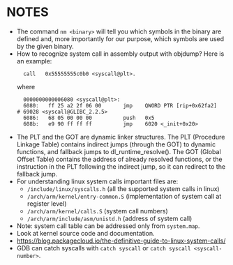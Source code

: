 # NOTES
- The command `nm <binary>` will tell you which symbols in the binary are defined and, more importantly for our purpose, which symbols are used by the given binary. 
- How to recognize system call in assembly output with objdump? Here is an example:
  ```
    call   0x55555555c0b0 <syscall@plt>.
  ```
  where
  ```
    0000000000006080 <syscall@plt>:
    6080:	ff 25 a2 2f 06 00    	jmp    QWORD PTR [rip+0x62fa2]        # 69028 <syscall@GLIBC_2.2.5>
    6086:	68 05 00 00 00       	push   0x5
    608b:	e9 90 ff ff ff       	jmp    6020 <_init+0x20>
  ```
- The PLT and the GOT are dynamic linker structures. The PLT (Procedure Linkage Table) contains indirect jumps (through the GOT) to dynamic functions, and fallback jumps to dl_runtime_resolve(). The GOT (Global Offset Table) contains the address of already resolved functions, or the instruction in the PLT following the indirect jump, so it can redirect to the fallback jump.
- For understanding linux system calls important files are:
  - `/include/linux/syscalls.h` (all the supported system calls in linux)
  - `/arch/arm/kernel/entry-common.S` (implementation of system call at register level)
  - `/arch/arm/kernel/calls.S` (system call numbers)
  - `/arch/arm/include/asm/unistd.h` (address of system call)
- Note: system call table can be addressed only from `system.map`.
- Look at kernel source code and documentation.
- https://blog.packagecloud.io/the-definitive-guide-to-linux-system-calls/
- GDB can catch syscalls with `catch syscall` or `catch syscall <syscall-number>`.
